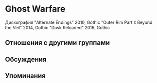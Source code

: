 # Ghost Warfare

Дискография
"Alternate Endings" 2010, Gothic
"Outer Rim Part I: Beyond the Veil" 2014, Gothic
"Dusk Reloaded" 2016, Gothic

## Отношения с другими группами


## Обсуждения


## Упоминания

